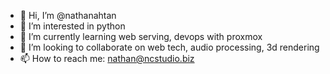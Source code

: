 - 👋 Hi, I’m @nathanahtan
- 👀 I’m interested in python
- 🌱 I’m currently learning web serving, devops with proxmox
- 💞️ I’m looking to collaborate on web tech, audio processing, 3d rendering
- 📫 How to reach me: nathan@ncstudio.biz

<!---
nathanahtan/nathanahtan is a ✨ special ✨ repository because its `README.md` (this file) appears on your GitHub profile.
You can click the Preview link to take a look at your changes.
--->
